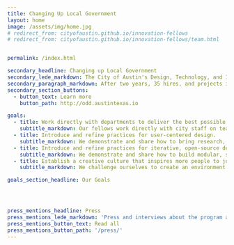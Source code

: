 ```yaml
---
title: Changing Up Local Government
layout: home
image: /assets/img/home.jpg
# redirect_from: cityofaustin.github.io/innovation-fellows
# redirect_from: cityofaustin.github.io/innovation-fellows/team.html


permalink: /index.html

secondary_headline: Changing up Local Government
secondary_lede_markdown: The City of Austin's Design, Technology, and Innovation Fellows program was launched in May 2016 to provide an opportunity for Austin’s passionate and civic-minded designers and developers to bring the principles, values, and practices of the technology sector into government.
secondary_paragraph_markdown: After two years, 35 hires, and projects involving staff from dozens of departments across the City, our Fellows program evolved into more permanent and sustainable parts of the City of Austin as the [Office of Design & Delivery](http://odd.austintexas.io).
secondary_section_buttons:
  - button_text: Learn more
    button_path: http://odd.austintexas.io

goals:
  - title: Work directly with departments to deliver the best possible services.
    subtitle_markdown: Our fellows work directly with city staff on teams that are empowered to learn, iterate, and deliver.
  - title: Introduce and refine practices for user-centered design.
    subtitle_markdown: We demonstrate and share how to bring research, prototyping, and testing into the delivery of all city services.
  - title: Introduce and refine practices for iterative, open-source development.
    subtitle_markdown: We demonstrate and share how to build modular, sustainable software that responds to changing needs.
  - title: Establish a creative culture that inspires more people to join the city.
    subtitle_markdown: We challenge ourselves to create an environment where we can do the best work of our careers.

goals_section_headline: Our Goals




press_mentions_headline: Press
press_mentions_lede_markdown: 'Press and interviews about the program and projects'
press_mentions_button_text: Read all
press_mentions_button_path: '/press/'
---
```

